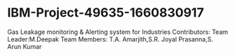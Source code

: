 # IBM-Project-49635-1660830917
Gas Leakage monitoring &amp; Alerting system for Industries
Contributors:
Team Leader:M.Deepak
Team Members:
T.A. Amarjith,S.R. Joyal Prasanna,S. Arun Kumar
